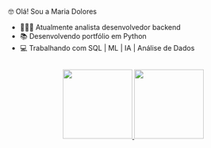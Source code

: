 🤓 Olá! Sou a Maria Dolores
- 👩🏼‍💻 Atualmente analista desenvolvedor backend
- 📚 Desenvolvendo portfólio em Python
- 💻 Trabalhando com SQL | ML | IA | Análise de Dados

##

<div align="center">
  <a href="https://github.com/Mary-Santos">
<img height="140em" src="https://github-readme-stats.vercel.app/api?username=Mary-Santos&show_icons=true&theme=dark&include_all_commits=true&count_private=true"/>
  <img height="140em" src="https://github-readme-stats.vercel.app/api/top-langs/?username=Mary-Santos&layout=compact&langs_count=7&theme=dark"/>
</div>

